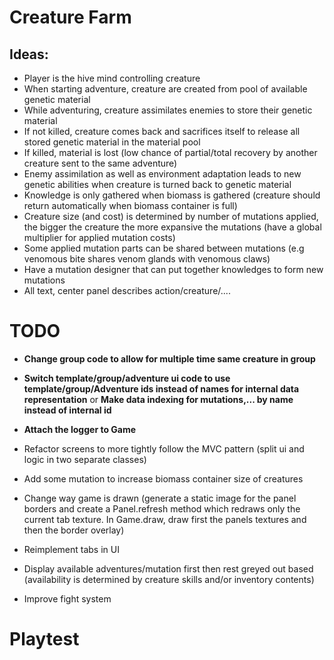 # Creature Farm

## Ideas:
- Player is the hive mind controlling creature
- When starting adventure, creature are created from pool of available genetic material
- While adventuring, creature assimilates enemies to store their genetic material
- If not killed, creature comes back and sacrifices itself to release all stored genetic material in the material pool
- If killed, material is lost (low chance of partial/total recovery by another creature sent to the same adventure)
- Enemy assimilation as well as environment adaptation leads to new genetic abilities when creature is turned back to genetic material
- Knowledge is only gathered when biomass is gathered (creature should return automatically when biomass container is full)
- Creature size (and cost) is determined by number of mutations applied, the bigger the creature the more expansive the mutations (have a global multiplier for applied mutation costs)
- Some applied mutation parts can be shared between mutations (e.g venomous bite shares venom glands with venomous claws)
- Have a mutation designer that can put together knowledges to form new mutations
- All text, center panel describes action/creature/....


# TODO
- __Change group code to allow for multiple time same creature in group__
- __Switch template/group/adventure ui code to use template/group/Adventure ids instead of names for internal data representation__ or __Make data indexing for mutations,... by name instead of internal id__
- __Attach the logger to Game__
- Refactor screens to more tightly follow the MVC pattern (split ui and logic in two separate classes)
- Add some mutation to increase biomass container size of creatures
- Change way game is drawn (generate a static image for the panel borders and create a Panel.refresh method which redraws only the current tab texture. In Game.draw, draw first the panels textures and then the border overlay)

- Reimplement tabs in UI
- Display available adventures/mutation first then rest greyed out based (availability is determined by creature skills and/or inventory contents)
- Improve fight system

# Playtest
